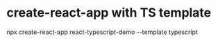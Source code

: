 # create-react-app with TS template
npx create-react-app react-typescript-demo --template typescript